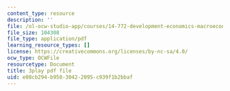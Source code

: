 ```yaml
---
content_type: resource
description: ''
file: /ol-ocw-studio-app/courses/14-772-development-economics-macroeconomics-spring-2013/e08cb294b95830422095c939f1b2bbaf_h6Ok8CNVOaE.pdf
file_size: 104308
file_type: application/pdf
learning_resource_types: []
license: https://creativecommons.org/licenses/by-nc-sa/4.0/
ocw_type: OCWFile
resourcetype: Document
title: 3play pdf file
uid: e08cb294-b958-3042-2095-c939f1b2bbaf
---
```

